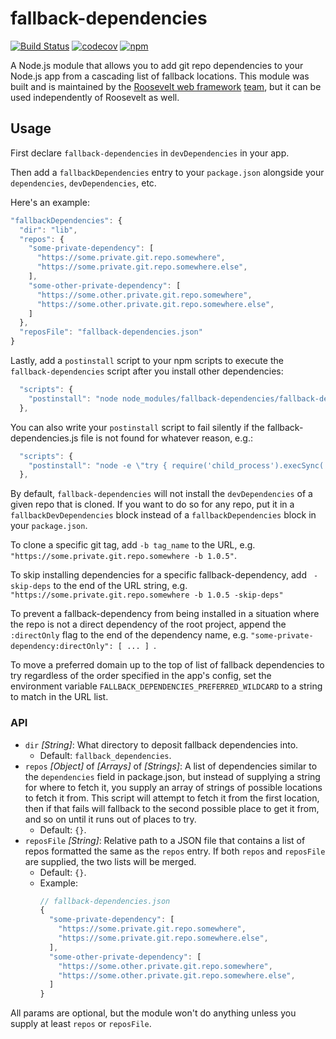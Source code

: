 # fallback-dependencies

[![Build Status](https://github.com/rooseveltframework/fallback-dependencies/workflows/CI/badge.svg
)](https://github.com/rooseveltframework/fallback-dependencies/actions?query=workflow%3ACI) [![codecov](https://codecov.io/gh/rooseveltframework/fallback-dependencies/branch/master/graph/badge.svg)](https://codecov.io/gh/rooseveltframework/fallback-dependencies) [![npm](https://img.shields.io/npm/v/fallback-dependencies.svg)](https://www.npmjs.com/package/fallback-dependencies)

A Node.js module that allows you to add git repo dependencies to your Node.js app from a cascading list of fallback locations. This module was built and is maintained by the [Roosevelt web framework](https://github.com/rooseveltframework/roosevelt) [team](https://github.com/orgs/rooseveltframework/people), but it can be used independently of Roosevelt as well.

## Usage

First declare `fallback-dependencies` in `devDependencies` in your app.

Then add a `fallbackDependencies` entry to your `package.json` alongside your `dependencies`, `devDependencies`, etc.

Here's an example:

```js
"fallbackDependencies": {
  "dir": "lib",
  "repos": {
    "some-private-dependency": [
      "https://some.private.git.repo.somewhere",
      "https://some.private.git.repo.somewhere.else",
    ],
    "some-other-private-dependency": [
      "https://some.other.private.git.repo.somewhere",
      "https://some.other.private.git.repo.somewhere.else",
    ]
  },
  "reposFile": "fallback-dependencies.json"
}
```

Lastly, add a `postinstall` script to your npm scripts to execute the `fallback-dependencies` script after you install other dependencies:

```js
  "scripts": {
    "postinstall": "node node_modules/fallback-dependencies/fallback-dependencies.js"
  },
```

You can also write your `postinstall` script to fail silently if the fallback-dependencies.js file is not found for whatever reason, e.g.:

```js
  "scripts": {
    "postinstall": "node -e \"try { require('child_process').execSync('node node_modules/fallback-dependencies/fallback-dependencies.js', { stdio: 'ignore' }) } catch (e) {}\""
  },
```

By default, `fallback-dependencies` will not install the `devDependencies` of a given repo that is cloned. If you want to do so for any repo, put it in a `fallbackDevDependencies` block instead of a `fallbackDependencies` block in your `package.json`.

To clone a specific git tag, add `-b tag_name` to the URL, e.g. `"https://some.private.git.repo.somewhere -b 1.0.5"`.

To skip installing dependencies for a specific fallback-dependency, add ` -skip-deps` to the end of the URL string, e.g. `"https://some.private.git.repo.somewhere -b 1.0.5 -skip-deps"`

To prevent a fallback-dependency from being installed in a situation where the repo is not a direct dependency of the root project, append the `:directOnly` flag to the end of the dependency name, e.g. `"some-private-dependency:directOnly": [ ... ] `.

To move a preferred domain up to the top of list of fallback dependencies to try regardless of the order specified in the app's config, set the environment variable `FALLBACK_DEPENDENCIES_PREFERRED_WILDCARD` to a string to match in the URL list.

### API

- `dir` *[String]*: What directory to deposit fallback dependencies into.
  - Default: `fallback_dependencies`.
- `repos` *[Object]* of *[Arrays]* of *[Strings]*: A list of dependencies similar to the `dependencies` field in package.json, but instead of supplying a string for where to fetch it, you supply an array of strings of possible locations to fetch it from. This script will attempt to fetch it from the first location, then if that fails will fallback to the second possible place to get it from, and so on until it runs out of places to try.
  - Default: `{}`.
- `reposFile` *[String]*: Relative path to a JSON file that contains a list of repos formatted the same as the `repos` entry. If both `repos` and `reposFile` are supplied, the two lists will be merged.
  - Default: `{}`.
  - Example:
    ```js
    // fallback-dependencies.json
    {
      "some-private-dependency": [
        "https://some.private.git.repo.somewhere",
        "https://some.private.git.repo.somewhere.else",
      ],
      "some-other-private-dependency": [
        "https://some.other.private.git.repo.somewhere",
        "https://some.other.private.git.repo.somewhere.else",
      ]
    }
    ```

All params are optional, but the module won't do anything unless you supply at least `repos` or `reposFile`.
